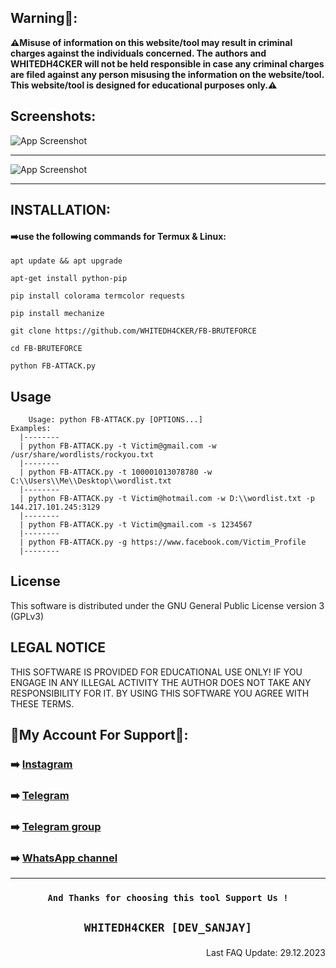 ## Warning🚨:

**⚠️Misuse of information on this website/tool may result in criminal charges against the individuals concerned.  The authors and WHITEDH4CKER will not be held responsible in case any criminal charges are filed against any person misusing the information on the website/tool. This website/tool is designed for educational purposes only.⚠️**

## Screenshots:
![App Screenshot](https://github.com/WHITEDH4CKER/FB-BRUTEFORCE/blob/main/Screenshots/fb-bruteforce.png)
***
![App Screenshot](https://github.com/WHITEDH4CKER/FB-BRUTEFORCE/blob/main/Screenshots/FB-ATTACK.png)
***

## INSTALLATION:
   #### ➡️use the following commands for Termux & Linux:

```shell script
apt update && apt upgrade
```

```shell script
apt-get install python-pip
```

```shell script
pip install colorama termcolor requests
```

```shell script
pip install mechanize
```

```shell script
git clone https://github.com/WHITEDH4CKER/FB-BRUTEFORCE
```

```shell script
cd FB-BRUTEFORCE
```

```shell script
python FB-ATTACK.py
```
## Usage
   ```
       Usage: python FB-ATTACK.py [OPTIONS...]
Examples:
     |--------
     | python FB-ATTACK.py -t Victim@gmail.com -w /usr/share/wordlists/rockyou.txt
     |--------
     | python FB-ATTACK.py -t 100001013078780 -w C:\\Users\\Me\\Desktop\\wordlist.txt
     |--------
     | python FB-ATTACK.py -t Victim@hotmail.com -w D:\\wordlist.txt -p 144.217.101.245:3129
     |--------
     | python FB-ATTACK.py -t Victim@gmail.com -s 1234567
     |--------
     | python FB-ATTACK.py -g https://www.facebook.com/Victim_Profile
     |--------
```
## License
This software is distributed under the GNU General Public License version 3 (GPLv3)

## LEGAL NOTICE
THIS SOFTWARE IS PROVIDED FOR EDUCATIONAL USE ONLY! IF YOU ENGAGE IN ANY ILLEGAL ACTIVITY THE AUTHOR DOES NOT TAKE ANY RESPONSIBILITY FOR IT. BY USING THIS SOFTWARE YOU AGREE WITH THESE TERMS.

## 👤My Account For Support👤:

### ➡️ [Instagram](https://Instagram.com/WHITEDH4CKER)
### ➡️ [Telegram](https://t.me/WHITEDH4CKER)
### ➡️ [Telegram group](https://t.me/WHITEDR00M)
### ➡️ [WhatsApp channel](https://whatsapp.com/channel/0029VaIlY264IBh9T2iaey0r)

***
### <p align="center">```And Thanks for choosing this tool Support Us !``` 
  
 ## <p align="center">```WHITEDH4CKER [DEV_SANJAY]```

<p align="right"> Last FAQ Update: 29.12.2023 </p>
